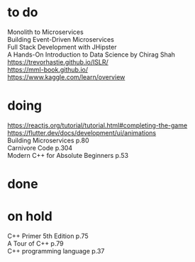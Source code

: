 # to do
Monolith to Microservices  
Building Event-Driven Microservices  
Full Stack Development with JHipster  
A Hands-On Introduction to Data Science by Chirag Shah  
https://trevorhastie.github.io/ISLR/  
https://mml-book.github.io/  
https://www.kaggle.com/learn/overview  
# doing
https://reactjs.org/tutorial/tutorial.html#completing-the-game  
https://flutter.dev/docs/development/ui/animations    
Building Microservices p.80    
Carnivore Code p.304  
Modern C++ for Absolute Beginners p.53  
# done
# on hold
C++ Primer 5th Edition p.75  
A Tour of C++ p.79  
C++ programming language p.37  

